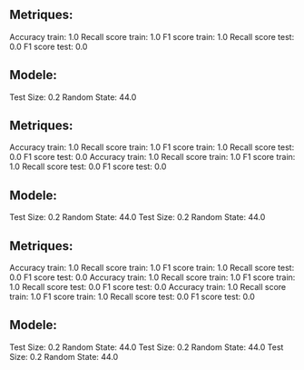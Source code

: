 ## Metriques:
Accuracy train:  1.0 
Recall score train:  1.0 
F1 score train: 1.0
Recall score test:  0.0 
F1 score test: 0.0
## Modele:
Test Size:  0.2 
Random State:  44.0 
## Metriques:
Accuracy train:  1.0 
Recall score train:  1.0 
F1 score train: 1.0
Recall score test:  0.0 
F1 score test: 0.0
Accuracy train:  1.0 
Recall score train:  1.0 
F1 score train: 1.0
Recall score test:  0.0 
F1 score test: 0.0
## Modele:
Test Size:  0.2 
Random State:  44.0 
Test Size:  0.2 
Random State:  44.0 
## Metriques:
Accuracy train:  1.0 
Recall score train:  1.0 
F1 score train: 1.0
Recall score test:  0.0 
F1 score test: 0.0
Accuracy train:  1.0 
Recall score train:  1.0 
F1 score train: 1.0
Recall score test:  0.0 
F1 score test: 0.0
Accuracy train:  1.0 
Recall score train:  1.0 
F1 score train: 1.0
Recall score test:  0.0 
F1 score test: 0.0
## Modele:
Test Size:  0.2 
Random State:  44.0 
Test Size:  0.2 
Random State:  44.0 
Test Size:  0.2 
Random State:  44.0 
